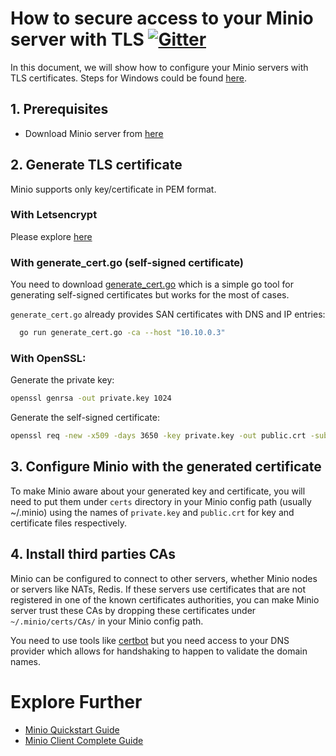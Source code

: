 # How to secure access to your Minio server with TLS [![Gitter](https://badges.gitter.im/Join%20Chat.svg)](https://gitter.im/minio/minio?utm_source=badge&utm_medium=badge&utm_campaign=pr-badge&utm_content=badge)

In this document, we will show how to configure your Minio servers with TLS certificates. Steps for Windows could be found [here](https://github.com/minio/minio/blob/master/docs/configure-minio-with-gnutls-windows.md).

## 1. Prerequisites

* Download Minio server from [here](https://docs.minio.io/docs/minio)

## 2. Generate TLS certificate

Minio supports only key/certificate in PEM format. 

### With Letsencrypt

Please explore [here](https://docs.minio.io/docs/generate-let-s-encypt-certificate-using-concert-for-minio)

### With generate_cert.go (self-signed certificate)

You need to download [generate_cert.go](https://golang.org/src/crypto/tls/generate_cert.go?m=text) which is a simple go tool for generating self-signed certificates but works for the most of cases.

`generate_cert.go` already provides SAN certificates with DNS and IP entries:

```sh
  go run generate_cert.go -ca --host "10.10.0.3"
```

### With OpenSSL:

Generate the private key:
```sh
openssl genrsa -out private.key 1024
```

Generate the self-signed certificate:
```sh
openssl req -new -x509 -days 3650 -key private.key -out public.crt -subj "/C=country/ST=state/L=location/O=organization/CN=domain"
```

## 3. Configure Minio with the generated certificate

To make Minio aware about your generated key and certificate, you will need to put them under `certs` directory in your Minio config path (usually ~/.minio) using the names of `private.key` and `public.crt` for key and certificate files respectively.

## 4. Install third parties CAs

Minio can be configured to connect to other servers, whether Minio nodes or servers like NATs, Redis. If these servers use certificates that are not registered in one of the known certificates authorities, you can make Minio server trust these CAs by dropping these certificates under `~/.minio/certs/CAs/` in your Minio config path.

You need to use tools like [certbot](https://certbot.eff.org/) but you need access to your DNS provider which allows for handshaking to happen to validate the domain names.

# Explore Further
* [Minio Quickstart Guide](https://docs.minio.io/docs/minio-quickstart-guide)
* [Minio Client Complete Guide](https://docs.minio.io/docs/minio-client-complete-guide)
